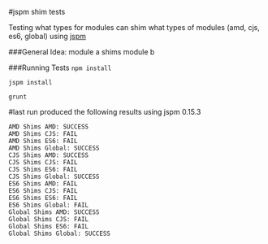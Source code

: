 #jspm shim tests

Testing what types for modules can shim what types of modules (amd, cjs, es6, global) using [jspm](http://jspm.io/)

###General Idea:
module a shims module b

###Running Tests
`npm install`

`jspm install`

`grunt`

#last run produced the following results using jspm 0.15.3
```
AMD Shims AMD: SUCCESS
AMD Shims CJS: FAIL
AMD Shims ES6: FAIL
AMD Shims Global: SUCCESS
CJS Shims AMD: SUCCESS
CJS Shims CJS: FAIL
CJS Shims ES6: FAIL
CJS Shims Global: SUCCESS
ES6 Shims AMD: FAIL
ES6 Shims CJS: FAIL
ES6 Shims ES6: FAIL
ES6 Shims Global: FAIL
Global Shims AMD: SUCCESS
Global Shims CJS: FAIL
Global Shims ES6: FAIL
Global Shims Global: SUCCESS
```
